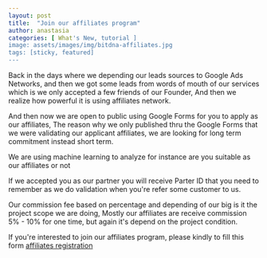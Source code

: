 ```yaml
---
layout: post
title:  "Join our affiliates program"
author: anastasia
categories: [ What's New, tutorial ]
image: assets/images/img/bitdna-affiliates.jpg
tags: [sticky, featured]
---
```


Back in the days where we depending our leads sources to Google Ads Networks, and then we got some leads from words of mouth of our services which is we only accepted a few friends of our Founder, And then we realize how powerful it is using affiliates network.

And then now we are open to public using Google Forms for you to apply as our affiliates, The reason why we only published thru the Google Forms that we were validating our applicant affiliates, we are looking for long term commitment instead short term.

We are using machine learning to analyze for instance are you suitable as our affiliates or not

If we accepted you as our partner you will receive Parter ID that you need to remember as we do validation when you're refer some customer to us.

Our commission fee based on percentage and depending of our big is it the project scope we are doing, Mostly our affiliates are receive commission 5% - 10% for one time, but again it's depend on the project condition.

If you're interested to join our affiliates program, please kindly to fill this form <a href="https://forms.gle/2vQs2ayVU3gJd5q36" target="_blank">affiliates registration</a>
